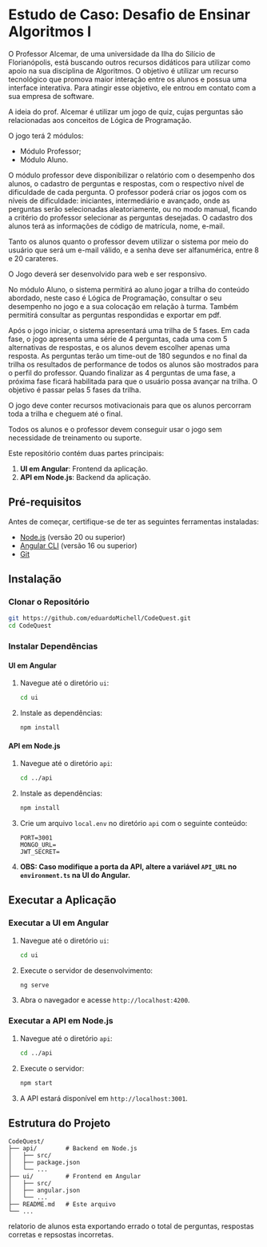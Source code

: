 # Estudo de Caso: Desafio de Ensinar Algoritmos I

O Professor Alcemar, de uma universidade da Ilha do Silício de Florianópolis, está
buscando outros recursos didáticos para utilizar como apoio na sua disciplina de
Algoritmos. O objetivo é utilizar um recurso tecnológico que promova maior interação
entre os alunos e possua uma interface interativa. Para atingir esse objetivo, ele entrou
em contato com a sua empresa de software.

A ideia do prof. Alcemar é utilizar um jogo de quiz, cujas perguntas são relacionadas
aos conceitos de Lógica de Programação. 

O jogo terá 2 módulos: 
- Módulo Professor; 
- Módulo Aluno.

O módulo professor deve disponibilizar o relatório com o desempenho dos alunos, o
cadastro de perguntas e respostas, com o respectivo nível de dificuldade de cada
pergunta. O professor poderá criar os jogos com os níveis de dificuldade: iniciantes,
intermediário e avançado, onde as perguntas serão selecionadas aleatoriamente, ou no
modo manual, ficando a critério do professor selecionar as perguntas desejadas.
O cadastro dos alunos terá as informações de código de matrícula, nome, e-mail. 

Tanto os alunos quanto o professor devem utilizar o sistema por meio do usuário que
será um e-mail válido, e a senha deve ser alfanumérica, entre 8 e 20 carateres.

O Jogo deverá ser desenvolvido para web e ser responsivo.

No módulo Aluno, o sistema permitirá ao aluno jogar a trilha do conteúdo abordado,
neste caso é Lógica de Programação, consultar o seu desempenho no jogo e a sua
colocação em relação à turma. Também permitirá consultar as perguntas respondidas
e exportar em pdf.

Após o jogo iniciar, o sistema apresentará uma trilha de 5 fases. Em cada fase, o jogo
apresenta uma série de 4 perguntas, cada uma com 5 alternativas de respostas, e os
alunos devem escolher apenas uma resposta. As perguntas terão um time-out de 180
segundos e no final da trilha os resultados de performance de todos os alunos são
mostrados para o perfil do professor. Quando finalizar as 4 perguntas de uma fase, a
próxima fase ficará habilitada para que o usuário possa avançar na trilha. O objetivo é
passar pelas 5 fases da trilha.

O jogo deve conter recursos motivacionais para que os alunos percorram toda a trilha e
cheguem até o final.

Todos os alunos e o professor devem conseguir usar o jogo sem necessidade de
treinamento ou suporte.

Este repositório contém duas partes principais:
1. **UI em Angular**: Frontend da aplicação.
2. **API em Node.js**: Backend da aplicação.

## Pré-requisitos

Antes de começar, certifique-se de ter as seguintes ferramentas instaladas:

- [Node.js](https://nodejs.org/) (versão 20 ou superior)
- [Angular CLI](https://angular.io/cli) (versão 16 ou superior)
- [Git](https://git-scm.com/)

## Instalação

### Clonar o Repositório

```bash
git https://github.com/eduardoMichell/CodeQuest.git
cd CodeQuest
```

### Instalar Dependências

#### UI em Angular

1. Navegue até o diretório `ui`:
    ```bash
    cd ui
    ```
2. Instale as dependências:
    ```bash
    npm install
    ```
#### API em Node.js

1. Navegue até o diretório `api`:
    ```bash
    cd ../api
    ```
2. Instale as dependências:
    ```bash
    npm install
    ```
3. Crie um arquivo `local.env` no diretório `api` com o seguinte conteúdo:
    ```plaintext
    PORT=3001
    MONGO_URL=
    JWT_SECRET=
    ```
4. **OBS: Caso modifique a porta da API, altere a variável `API_URL` no `environment.ts` na UI do Angular.**
	
## Executar a Aplicação

### Executar a UI em Angular

1. Navegue até o diretório `ui`:
    ```bash
    cd ui
    ```
2. Execute o servidor de desenvolvimento:
    ```bash
    ng serve
    ```
3. Abra o navegador e acesse `http://localhost:4200`.

### Executar a API em Node.js

1. Navegue até o diretório `api`:
    ```bash
    cd ../api
    ```
2. Execute o servidor:
    ```bash
    npm start
    ```
3. A API estará disponível em `http://localhost:3001`.

## Estrutura do Projeto

```
CodeQuest/
├── api/        # Backend em Node.js
│   ├── src/
│   ├── package.json
│   └── ...
├── ui/         # Frontend em Angular
│   ├── src/
│   ├── angular.json
│   └── ...
├── README.md   # Este arquivo
└── ...
```




relatorio de alunos esta exportando errado o total de perguntas, respostas corretas e repsostas incorretas.
    